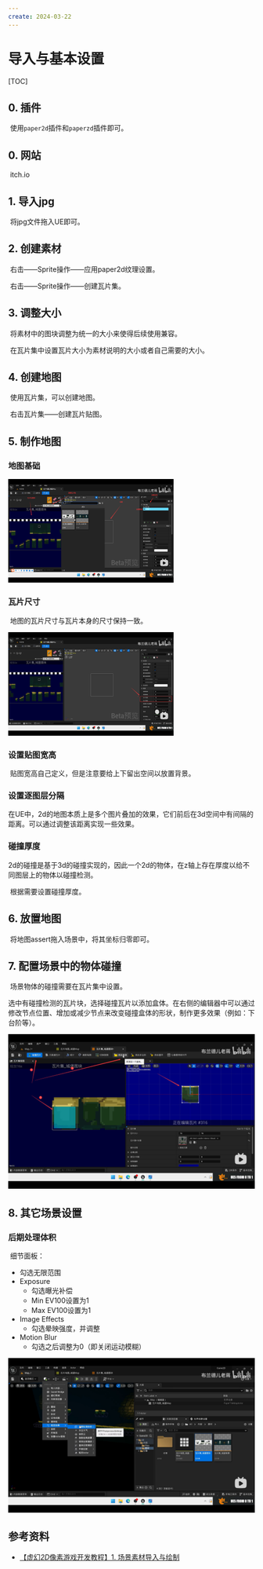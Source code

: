 ```yaml
---
create: 2024-03-22
---
```

# 导入与基本设置

[TOC]

## 0. 插件

​	使用`paper2d`插件和`paperzd`插件即可。

## 0. 网站

​	itch.io

## 1. 导入jpg

​	将jpg文件拖入UE即可。

## 2. 创建素材

​	右击——Sprite操作——应用paper2d纹理设置。

​	右击——Sprite操作——创建瓦片集。

## 3. 调整大小

​	将素材中的图块调整为统一的大小来使得后续使用兼容。

​	在瓦片集中设置瓦片大小为素材说明的大小或者自己需要的大小。

## 4. 创建地图

​	使用瓦片集，可以创建地图。

​	右击瓦片集——创建瓦片贴图。

## 5. 制作地图

### 地图基础

<img src="./assets/image-20240323120451180.png" alt="image-20240323120451180" style="zoom: 33%;" />

### 瓦片尺寸

​	地图的瓦片尺寸与瓦片本身的尺寸保持一致。

<img src="./assets/image-20240323120808313.png" alt="image-20240323120808313" style="zoom:33%;" />

### 设置贴图宽高

​	贴图宽高自己定义，但是注意要给上下留出空间以放置背景。

### 设置逐图层分隔

​	在UE中，2d的地图本质上是多个图片叠加的效果，它们前后在3d空间中有间隔的距离。可以通过调整该距离实现一些效果。

### 碰撞厚度

​	2d的碰撞是基于3d的碰撞实现的，因此一个2d的物体，在z轴上存在厚度以给不同图层上的物体以碰撞检测。

​	根据需要设置碰撞厚度。

## 6. 放置地图

​	将地图assert拖入场景中，将其坐标归零即可。

## 7. 配置场景中的物体碰撞

​	场景物体的碰撞需要在瓦片集中设置。

​	选中有碰撞检测的瓦片块，选择碰撞瓦片以添加盒体。在右侧的编辑器中可以通过修改节点位置、增加或减少节点来改变碰撞盒体的形状，制作更多效果（例如：下台阶等）。

![image-20240323121549655](./assets/image-20240323121549655.png)

## 8. 其它场景设置

### 后期处理体积

​	细节面板：

* 勾选无限范围
* Exposure
  * 勾选曝光补偿
  * Min EV100设置为1
  * Max EV100设置为1
* Image Effects
  * 勾选晕映强度，并调整
* Motion Blur
  * 勾选之后调整为0（即关闭运动模糊）

![image-20240323121832201](./assets/image-20240323121832201.png)

## 参考资料

* [【虚幻*2D*像素游戏开发教程】1. 场景素材导入与绘制](https://www.bilibili.com/video/BV1a94y1z7ju?spm_id_from=333.880.my_history.page.click)